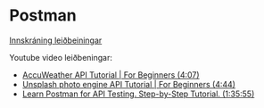 # Postman 

[Innskráning leiðbeiningar](VSC_Postman)

Youtube video leiðbeningar: 

* [AccuWeather API Tutorial | For Beginners (4:07)](https://www.youtube.com/watch?v=KQ_nHbnAzPc)
* [Unsplash photo engine API Tutorial | For Beginners (4:44)](https://www.youtube.com/watch?v=_AprVrgnq4w)
* [Learn Postman for API Testing. Step-by-Step Tutorial. (1:35:55) ](https://www.youtube.com/watch?v=wEOLZq-7DYs)
 